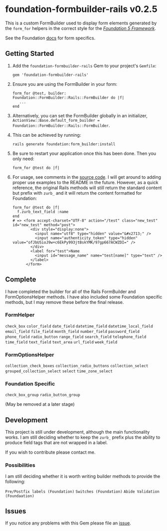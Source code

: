 # foundation-formbuilder-rails v0.2.5

This is a custom FormBuilder used to display form elements generated
by the `form_for` helpers in the correct style for
the [*Foundation 5 Framework*](http://foundation.zurb.com/).


See the Foundation [docs](http://foundation.zurb.com/docs/components/forms.html)
for form specifics.

## Getting Started

1.  Add the `foundation-formbuilder-rails` Gem to your project's `Gemfile`:

        gem 'foundation-formbuilder-rails'

2.  Ensure you are using the FormBuilder in your form:

        form_for @test, builder: Foundation::FormBuilder::Rails::FormBuilder do |f|
           ...
        end

3.  Alternatively, you can set the FormBuilder globally in an initializer,
    `ActionView::Base.default_form_builder = Foundation::FormBuilder::Rails::FormBuilder`.

4.  This can be achieved by running:

        rails generate foundation:form_builder:install

5.  Be sure to restart your application once this has been done. Then you only need:

        form_for @test do |f|

6.  For usage, see comments in the [source code](https://github.com/ashleybye/foundation-formbuilder-rails/blob/master/lib/foundation/form_builder/rails/form_builder.rb). I will get around to adding proper use examples to the README in the future. However, as a quick reference, the original Rails methods will
still return the standard content but prefix with `zurb_` and it will return the content formatted
for Foundation:

        form_for @test do |f|
          f.zurb_text_field :name
        end
        # => <form accept-charset="UTF-8" action="/test" class="new_test" id="new_test" method="post">
                <div style="display:none">
                  <input name="utf8" type="hidden" value="&#x2713;" />
                  <input name="authenticity_token" type="hidden" value="ofJbUSioJ9w+c6EkPy993jtBskYMK/97gp667ACWZDI=" />
                </div>
                <label for="test">Name
                  <input id="message_name" name="test[name]" type="text" />
                </label>
              </form>

## Complete

I have completed the builder for all of the Rails FormBuilder and FormOptionsHelper
methods. I have also included some Foundation specific methods, but I may remove these
before the final release.

### FormHelper

`check_box`
`color_field`
`date_field`
`datetime_field`
`datetime_local_field`
`email_field`
`file_field`
`month_field`
`number_field`
`password_field`
`phone_field`
`radio_button`
`range_field`
`search_field`
`telephone_field`
`time_field`
`text_field`
`text_area`
`url_field`
`week_field`

### FormOptionsHelper

`collection_check_boxes`
`collection_radio_buttons`
`collection_select`
`grouped_collection_select`
`select`
`time_zone_select`

### Foundation Specific

`check_box_group`
`radio_button_group`

(May be removed at a later stage)

## Development

This project is still under development, although the main functionality works. I am still deciding
whether to keep the `zurb_` prefix plus the ability to produce field tags that are not wrapped in a
label.

If you wish to contribute please contact me.

### Possibilities

I am still deciding whether it is worth writing builder methods to provide the following:

`Pre/Postfix labels (Foundation)`
`Switches (Foundation)`
`Abide Validation (Foundaation)`

## Issues

If you notice any problems with this Gem please file an [issue](https://github.com/ashleybye/foundation-formbuilder-rails/issues).